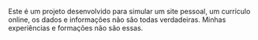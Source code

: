 Este é um projeto desenvolvido para simular um site pessoal, um currículo online, os dados e informações não são todas verdadeiras. Minhas experiências e formações não são essas.

